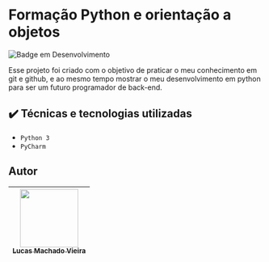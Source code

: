 # Formação Python e orientação a objetos

![Badge em Desenvolvimento](http://img.shields.io/static/v1?label=STATUS&message=EM%20DESENVOLVIMENTO&color=GREEN&style=for-the-badge)

Esse projeto foi criado com o objetivo de praticar o meu conhecimento em git e github, e ao mesmo tempo mostrar o meu desenvolvimento em python para ser um futuro programador de back-end.

## ✔️ Técnicas e tecnologias utilizadas

- ``Python 3``
- ``PyCharm``

## Autor
| [<img src="https://avatars.githubusercontent.com/u/104688806?…00&u=81c1632007aaafbed4aa9dd7149a04ccdd173cdb&v=4" width=115><br><sub>Lucas Machado Vieira</sub>](https://github.com/camilafernanda) 
| :---: |
